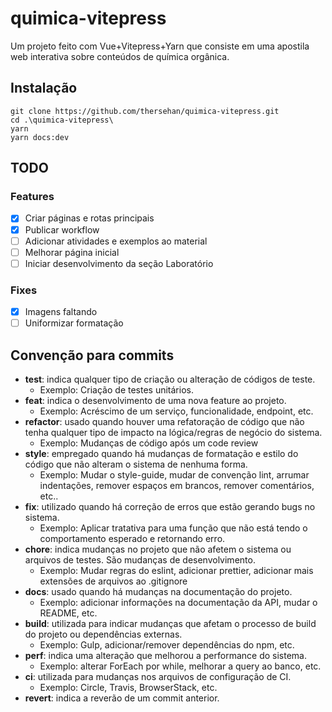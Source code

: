 # quimica-vitepress

Um projeto feito com Vue+Vitepress+Yarn que consiste em uma apostila web interativa sobre conteúdos de química orgânica.

## Instalação

```shell
git clone https://github.com/thersehan/quimica-vitepress.git
cd .\quimica-vitepress\
yarn
yarn docs:dev
```

## TODO

### Features

- [x] Criar páginas e rotas principais
- [x] Publicar workflow
- [ ] Adicionar atividades e exemplos ao material
- [ ] Melhorar página inicial
- [ ] Iniciar desenvolvimento da seção Laboratório

### Fixes

- [x] Imagens faltando
- [ ] Uniformizar formatação

## Convenção para commits

- **test**: indica qualquer tipo de criação ou alteração de códigos de teste.
  - Exemplo: Criação de testes unitários.
- **feat**: indica o desenvolvimento de uma nova feature ao projeto.
  - Exemplo: Acréscimo de um serviço, funcionalidade, endpoint, etc.
- **refactor**: usado quando houver uma refatoração de código que não tenha qualquer tipo de impacto na lógica/regras de negócio do sistema.
  - Exemplo: Mudanças de código após um code review
- **style**: empregado quando há mudanças de formatação e estilo do código que não alteram o sistema de nenhuma forma.
  - Exemplo: Mudar o style-guide, mudar de convenção lint, arrumar indentações, remover espaços em brancos, remover comentários, etc..
- **fix**: utilizado quando há correção de erros que estão gerando bugs no sistema.
  - Exemplo: Aplicar tratativa para uma função que não está tendo o comportamento esperado e retornando erro.
- **chore**: indica mudanças no projeto que não afetem o sistema ou arquivos de testes. São mudanças de desenvolvimento.
  - Exemplo: Mudar regras do eslint, adicionar prettier, adicionar mais extensões de arquivos ao .gitignore
- **docs**: usado quando há mudanças na documentação do projeto.
  - Exemplo: adicionar informações na documentação da API, mudar o README, etc.
- **build**: utilizada para indicar mudanças que afetam o processo de build do projeto ou dependências externas.
  - Exemplo: Gulp, adicionar/remover dependências do npm, etc.
- **perf**: indica uma alteração que melhorou a performance do sistema.
  - Exemplo: alterar ForEach por while, melhorar a query ao banco, etc.
- **ci**: utilizada para mudanças nos arquivos de configuração de CI.
  - Exemplo: Circle, Travis, BrowserStack, etc.
- **revert**: indica a reverão de um commit anterior.
